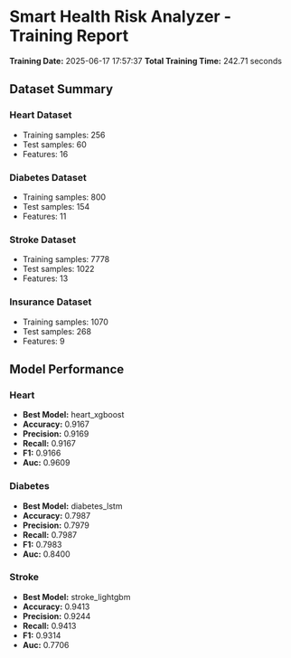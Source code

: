 # Smart Health Risk Analyzer - Training Report
**Training Date:** 2025-06-17 17:57:37
**Total Training Time:** 242.71 seconds

## Dataset Summary

### Heart Dataset
- Training samples: 256
- Test samples: 60
- Features: 16

### Diabetes Dataset
- Training samples: 800
- Test samples: 154
- Features: 11

### Stroke Dataset
- Training samples: 7778
- Test samples: 1022
- Features: 13

### Insurance Dataset
- Training samples: 1070
- Test samples: 268
- Features: 9

## Model Performance

### Heart
- **Best Model:** heart_xgboost
- **Accuracy:** 0.9167
- **Precision:** 0.9169
- **Recall:** 0.9167
- **F1:** 0.9166
- **Auc:** 0.9609

### Diabetes
- **Best Model:** diabetes_lstm
- **Accuracy:** 0.7987
- **Precision:** 0.7979
- **Recall:** 0.7987
- **F1:** 0.7983
- **Auc:** 0.8400

### Stroke
- **Best Model:** stroke_lightgbm
- **Accuracy:** 0.9413
- **Precision:** 0.9244
- **Recall:** 0.9413
- **F1:** 0.9314
- **Auc:** 0.7706
